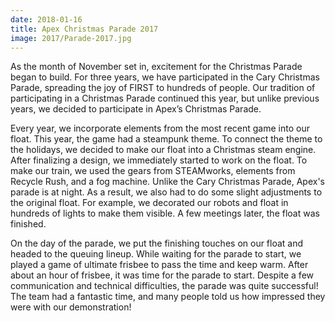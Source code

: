 ```yaml
---
date: 2018-01-16
title: Apex Christmas Parade 2017
image: 2017/Parade-2017.jpg
---
```


As the month of November set in, excitement for the Christmas Parade began to build. For three years, we have participated in the Cary Christmas Parade, spreading the joy of FIRST to hundreds of people. Our tradition of participating in a Christmas Parade continued this year, but unlike previous years, we decided to participate in Apex’s Christmas Parade.

Every year, we incorporate elements from the most recent game into our float. This year, the game had a steampunk theme. To connect the theme to the holidays, we decided to make our float into a Christmas steam engine. After finalizing a design, we immediately started to work on the float. To make our train, we used the gears from STEAMworks, elements from Recycle Rush, and a fog machine. Unlike the Cary Christmas Parade, Apex's parade is at night. As a result, we also had to do some slight adjustments to the original float.  For example, we decorated our robots and float in hundreds of lights to make them visible. A few meetings later, the float was finished.

On the day of the parade, we put the finishing touches on our float and headed to the queuing lineup. While waiting for the parade to start, we played a game of ultimate frisbee to pass the time and keep warm. After about an hour of frisbee, it was time for the parade to start. Despite a few communication and technical difficulties, the parade was quite successful! The team had a fantastic time, and many people told us how impressed they were with our demonstration!
